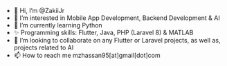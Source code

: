 - 👋 Hi, I’m @ZakiiJr
- 👀 I’m interested in Mobile App Development, Backend Development & AI
- 🌱 I’m currently learning Python 
- ✨ Programming skills: Flutter, Java, PHP (Laravel 8) & MATLAB
- 💞️ I’m looking to collaborate on any Flutter or Laravel projects, as well as, projects related to AI
- 📫 How to reach me mzhassan95[at]gmail[dot]com
